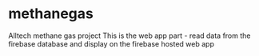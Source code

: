 # methanegas
Alltech methane gas project
This is the web app part - read data from the firebase database and display on the firebase hosted web app
